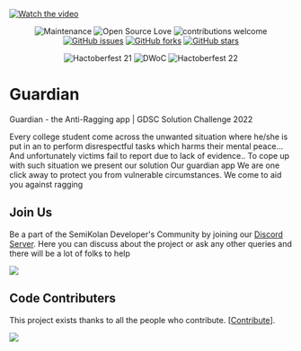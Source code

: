 [![Watch the video](https://img.youtube.com/vi/CgYKJM_daHo/maxresdefault.jpg)](https://youtu.be/CgYKJM_daHo)


<div align="center">

![Maintenance](https://img.shields.io/badge/Maintained%3F-yes-orange?style=flat-square&labelColor=0a192f&color=e6f1ff)
![Open Source Love](https://img.shields.io/badge/Open%20Source-%E2%9D%A4-red?style=flat-square&labelColor=0a192f&color=e6f1ff)
![contributions welcome](https://img.shields.io/badge/contributions-welcome-brightgreen?style=flat-square&labelColor=0a192f&color=e6f1ff)
[![GitHub issues](https://img.shields.io/github/issues/semikolan-co/Guardian?style=social&labelColor=0a192f&color=a8b2d1)](https://github.com/semikolan-co/Guardian/issues)
[![GitHub forks](https://img.shields.io/github/forks/semikolan-co/Guardian?style=social&labelColor=0a192f&color=a8b2d1)](https://github.com/semikolan-co/Guardian/network)
[![GitHub stars](https://img.shields.io/github/stars/semikolan-co/Guardian?style=social&labelColor=0a192f&color=a8b2d1)](https://github.com/semikolan-co/Guardian/stargazers)
  
![Hactoberfest 21](https://img.shields.io/badge/Hactoberfest-%E2%9D%A4-red?style=for-the-badge&labelColor=0a192f&color=64ffda)
![DWoC](https://img.shields.io/badge/DWoC-%E2%9D%A4-red?style=for-the-badge&labelColor=0a192f&color=64ffda)
![Hactoberfest 22](https://img.shields.io/badge/Hactoberfest-%E2%9D%A4-red?style=for-the-badge&labelColor=0a192f&color=64ffda)
</div>


# Guardian

Guardian - the Anti-Ragging app |  GDSC Solution Challenge 2022

Every college student come across the unwanted situation where he/she is put in an to perform disrespectful tasks which harms their mental peace... And unfortunately victims fail to report due to lack of evidence..
To cope up with such situation we present our solution 
Our guardian app 
We are one click away to protect you from vulnerable circumstances.
We come to aid you against ragging


## Join Us

Be a part of the SemiKolan Developer's Community by joining our [Discord Server](https://discord.semikolan.co). Here you can discuss about the project or ask any other queries and there will be a lot of folks to help

[![](https://img.shields.io/discord/849036512045039637?color=5865F2&logo=Discord&style=flat-square)](https://discord.semikolan.co)


## Code Contributers

This project exists thanks to all the people who contribute. [[Contribute](CONTRIBUTING.md)].

<a href="https://github.com/semikolan-co/Guardian/graphs/contributors">
  <img src="https://contrib.rocks/image?repo=semikolan-co/Guardian" />
</a>